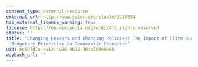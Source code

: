 ```yaml
---
content_type: external-resource
external_url: http://www.jstor.org/stable/2110824
has_external_license_warning: true
license: https://en.wikipedia.org/wiki/All_rights_reserved
status: ''
title: 'Changing Leaders and Changing Policies: The Impact of Elite Succession on
  Budgetary Priorities in Democratic Countries'
uid: ec607d7a-ca12-4006-9632-364b5b8e9968
wayback_url: ''
---
```

